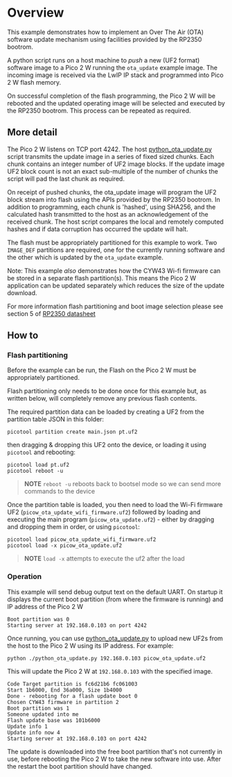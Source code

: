 # Overview

This example demonstrates how to implement an Over The Air (OTA) software update mechanism using facilities provided by the RP2350 bootrom.

A python script runs on a host machine to _push_ a new (UF2 format) software image to a Pico 2 W running the `ota_update` example image. The incoming image is received via the LwIP IP stack and programmed into Pico 2 W flash memory.

On successful completion of the flash programming, the Pico 2 W will be rebooted and the updated operating image will be selected and executed by the RP2350 bootrom.  This process can be repeated as required.

## More detail

The Pico 2 W listens on TCP port 4242.  The host [python_ota_update.py](python_ota_update.py) script transmits the update image in a series of fixed sized chunks.  Each chunk contains an integer number of UF2 image blocks.  If the update image UF2 block count is not an exact sub-multiple of the number of chunks the script will pad the last chunk as required.

On receipt of pushed chunks, the ota_update image will program the UF2 block stream into flash using the APIs provided by the RP2350 bootrom. In addition to programming, each chunk is 'hashed', using SHA256, and the calculated hash transmitted to the host as an acknowledgement of the received chunk. The host script compares the local and remotely computed hashes and if data corruption has occurred the update will halt.

The flash must be appropriately  partitioned for this example to work. Two ` IMAGE_DEF` partitions are required, one for the currently running software and the other which is updated by the `ota_update` example.

Note: This example _also_ demonstrates how the CYW43 Wi-fi firmware can be stored in a separate flash partition(s). This means the Pico 2 W application can be updated separately which reduces the size of the update download.

For more information flash partitioning and boot image selection please see section 5 of [RP2350 datasheet](https://datasheets.raspberrypi.com/rp2350/rp2350-datasheet.pdf)

## How to

### Flash partitioning

Before the example can be run, the Flash on the Pico 2 W must be appropriately partitioned.

Flash partitioning only needs to be done once for this example but, as written below, will completely remove any previous flash contents.

The required partition data can be loaded by creating a UF2 from the partition table JSON in this folder:

```
picotool partition create main.json pt.uf2
```
then dragging & dropping this UF2 onto the device, or loading it using `picotool` and rebooting:
```
picotool load pt.uf2
picotool reboot -u
```

> **NOTE**
> `reboot -u` reboots back to bootsel mode so we can send more commands to the device

Once the partition table is loaded, you then need to load the Wi-Fi firmware UF2 (`picow_ota_update_wifi_firmware.uf2`) followed by loading and executing the main program (`picow_ota_update.uf2`) - either by dragging and dropping them in order, or using `picotool`:
```
picotool load picow_ota_update_wifi_firmware.uf2
picotool load -x picow_ota_update.uf2
```

> **NOTE**
> `load -x` attempts to execute the uf2 after the load

### Operation

This example will send debug output text on the default UART. On startup it displays the current boot partition (from where the firmware is running) and IP address of the Pico 2 W

```
Boot partition was 0
Starting server at 192.168.0.103 on port 4242
```

Once running, you can use [python_ota_update.py](python_ota_update.py) to upload new UF2s from the host to the Pico 2 W using its IP address.  For example:
```
python ./python_ota_update.py 192.168.0.103 picow_ota_update.uf2
```
This will update the Pico 2 W at `192.168.0.103` with the specified image.

```
Code Target partition is fc6d21b6 fc061003
Start 1b6000, End 36a000, Size 1b4000
Done - rebooting for a flash update boot 0
Chosen CYW43 firmware in partition 2
Boot partition was 1
Someone updated into me
Flash update base was 101b6000
Update info 1
Update info now 4
Starting server at 192.168.0.103 on port 4242
```

The update is downloaded into the free boot partition that's not currently in use, before rebooting the Pico 2 W to take the new software into use. After the restart the boot partition should have changed.
